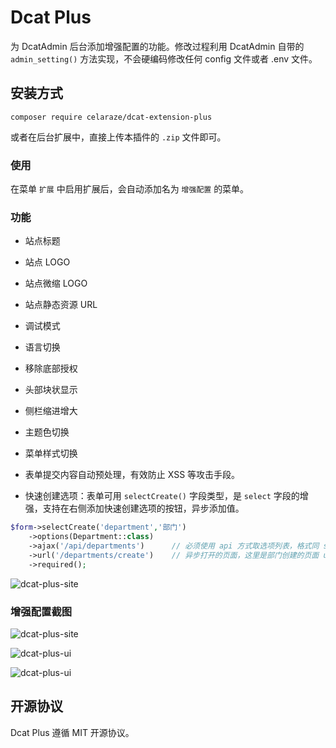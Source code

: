 # Dcat Plus

为 DcatAdmin 后台添加增强配置的功能。修改过程利用 DcatAdmin 自带的 `admin_setting()` 方法实现，不会硬编码修改任何 config 文件或者 .env 文件。

## 安装方式

`composer require celaraze/dcat-extension-plus`

或者在后台扩展中，直接上传本插件的 `.zip` 文件即可。

### 使用

在菜单 `扩展` 中启用扩展后，会自动添加名为 `增强配置` 的菜单。

### 功能

- 站点标题

- 站点 LOGO

- 站点微缩 LOGO

- 站点静态资源 URL

- 调试模式

- 语言切换

- 移除底部授权

- 头部块状显示

- 侧栏缩进增大

- 主题色切换

- 菜单样式切换

- 表单提交内容自动预处理，有效防止 XSS 等攻击手段。

- 快速创建选项：表单可用 `selectCreate()` 字段类型，是 `select` 字段的增强，支持在右侧添加快速创建选项的按钮，异步添加值。

```PHP
$form->selectCreate('department','部门')
    ->options(Department::class)
    ->ajax('/api/departments')      // 必须使用 api 方式取选项列表，格式同 select 字段的使用方法
    ->url('/departments/create')    // 异步打开的页面，这里是部门创建的页面 url
    ->required();
```

![dcat-plus-site](https://chemex.celaraze.com/dcat-plus/select_create.png)

### 增强配置截图

![dcat-plus-site](https://chemex.celaraze.com/dcat-plus/dcat-plus-site.png)

![dcat-plus-ui](https://chemex.celaraze.com/dcat-plus/dcat-plus-ui.png)

![dcat-plus-ui](https://chemex.celaraze.com/dcat-plus/dcat-plus-field.png)

## 开源协议

Dcat Plus 遵循 MIT 开源协议。
